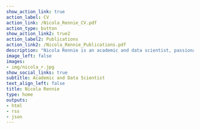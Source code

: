 ```yaml
---
show_action_link: true
action_label: CV
action_link: /Nicola_Rennie_CV.pdf
action_type: button
show_action_link2: true2
action_label2: Publications
action_link2: /Nicola_Rennie_Publications.pdf
description: "Nicola Rennie is an academic and data scientist, passionate about using statistics to solve problems. She is currently a Lecturer in Health Data Science at Lancaster Medical School, working on time series analysis and applications related to health. Nicola also has experience in data science consultancy, and collaborates closely with external research partners."
image_left: false
images:
- img/nicola_r.jpg
show_social_links: true
subtitle: Academic and Data Scientist
text_align_left: false
title: Nicola Rennie
type: home
outputs:
- html
- rss
- json
---
```

